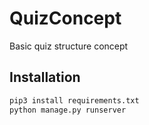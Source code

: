 # QuizConcept
Basic quiz structure concept 
## Installation



```sh
pip3 install requirements.txt
python manage.py runserver
```
